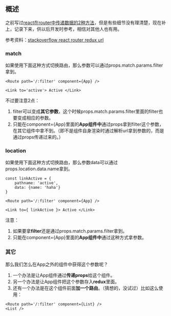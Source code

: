 ## 概述

之前写过[react在router中传递数据的2种方法](http://www.cnblogs.com/yangzhou33/p/8495459.html)，但是有些细节没有理清楚，现在补上，记录下来，供以后开发时参考，相信对其他人也有用。

参考资料：[stackoverflow react router redux url](https://stackoverflow.com/questions/45537722/react-router-redux-url)

### match

如果使用下面这种方式切换路由，那么参数可以通过props.match.params.filter拿到。

```
<Route path='/:filter' component={App} />

<Link to='active'> Active </Link>
```

不过要注意2点：
1. filter可以变成**其它参数**，这个时候props.match.params.filter里面的filter也要变成相应的参数。
2. 只能在component={App}里面的**App组件中**通过props拿到filter这个参数，在其它组件中拿不到。（即不是组件自身渲染时通过解析url拿到参数的，而是通过props传递过来的。）

### location

如果使用下面这种方式切换路由，那么参数data可以通过props.location.data.name拿到。

```
const linkActive = {
    pathname: 'active',
    data: {name: 'haha'}
}

<Route path='/:filter' component={App} />

<Link to={ linkActive }> Active </Link>
```

注意：
1. 如果要拿**filter**还是通过props.match.params.filter拿到。
2. 只能在component={App}里面的**App组件中**通过这种方式拿参数。

### 其它

那么我们怎么在App之外的组件中获得这个参数呢？
1. 一个办法是让App组件通过**传递props**给这个组件。
2. 另一个办法是让App组件把这个参数存入**redux**里面。
3. 还有一个办法是在这个组件前面**加一个路由**。（猜想的，没试过）比如这么使用：

```
<Route path='/:filter' component={List} />
<List />
```
